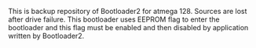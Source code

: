 This is backup repository of Bootloader2 for atmega 128.
Sources are lost after drive failure.
This bootloader uses EEPROM flag to enter the bootloader and this flag
must be enabled and then disabled by application written by Bootloader2.
